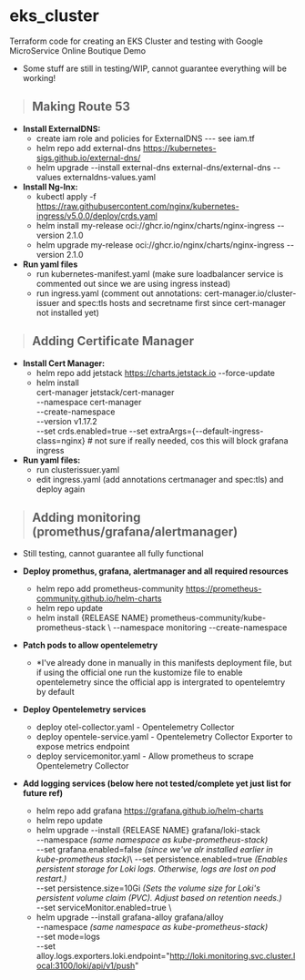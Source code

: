 # eks_cluster

Terraform code for creating an EKS Cluster and testing with Google MicroService Online Boutique Demo

* Some stuff are still in testing/WIP, cannot guarantee everything will be working! 

> ## Making Route 53

- **Install ExternalDNS:**
  - create iam role and policies for ExternalDNS --- see iam.tf
  - helm repo add external-dns https://kubernetes-sigs.github.io/external-dns/
  - helm upgrade --install external-dns external-dns/external-dns --values externaldns-values.yaml
- **Install Ng-Inx:**
  - kubectl apply -f https://raw.githubusercontent.com/nginx/kubernetes-ingress/v5.0.0/deploy/crds.yaml
  - helm install my-release oci://ghcr.io/nginx/charts/nginx-ingress --version 2.1.0
  - helm upgrade my-release oci://ghcr.io/nginx/charts/nginx-ingress --version 2.1.0
- **Run yaml files**
  - run kubernetes-manifest.yaml (make sure loadbalancer service is commented out since we are using ingress instead)
  - run ingress.yaml (comment out annotations: cert-manager.io/cluster-issuer and spec:tls hosts and secretname first since cert-manager not installed yet)

> ## Adding Certificate Manager

- **Install Cert Manager:**
  - helm repo add jetstack https://charts.jetstack.io --force-update
  - helm install \
    cert-manager jetstack/cert-manager \
    --namespace cert-manager \
    --create-namespace \
    --version v1.17.2 \
    --set crds.enabled=true
    --set extraArgs={--default-ingress-class=nginx} # not sure if really needed, cos this will block grafana ingress
- **Run yaml files:**
  - run clusterissuer.yaml
  - edit ingress.yaml (add annotations certmanager and spec:tls) and deploy again

> ## Adding monitoring (promethus/grafana/alertmanager)
* Still testing, cannot guarantee all fully functional 
- **Deploy promethus, grafana, alertmanager and all required resources**
  - helm repo add prometheus-community https://prometheus-community.github.io/helm-charts
  - helm repo update
  - helm install {RELEASE NAME} prometheus-community/kube-prometheus-stack \ --namespace monitoring --create-namespace
- **Patch pods to allow opentelemetry**
  - *I've already done in manually in this manifests deployment file, but if using the official one run the kustomize file to enable opentelemetry since the official app is intergrated to opentelemtry by default
- **Deploy Opentelemetry services**
  - deploy otel-collector.yaml - Opentelemetry Collector
  - deploy opentele-service.yaml - Opentelemetry Collector Exporter to expose metrics endpoint
  - deploy servicemonitor.yaml - Allow prometheus to scrape Opentelemetry Collector

- **Add logging services (below here not tested/complete yet just list for future ref)**
  - helm repo add grafana https://grafana.github.io/helm-charts
  - helm repo update
  - helm upgrade --install {RELEASE NAME} grafana/loki-stack \
    --namespace *(same namespace as kube-prometheus-stack)* \
    --set grafana.enabled=false *(since we've alr installed earlier in kube-prometheus stack)*\ 
    --set persistence.enabled=true *(Enables persistent storage for Loki logs. Otherwise, logs are lost on pod restart.)* \
    --set persistence.size=10Gi *(Sets the volume size for Loki's persistent volume claim (PVC). Adjust based on retention needs.)* \
    --set serviceMonitor.enabled=true \
  - helm upgrade --install grafana-alloy grafana/alloy \
    --namespace *(same namespace as kube-prometheus-stack)* \
    --set mode=logs \
    --set alloy.logs.exporters.loki.endpoint="http://loki.monitoring.svc.cluster.local:3100/loki/api/v1/push"
